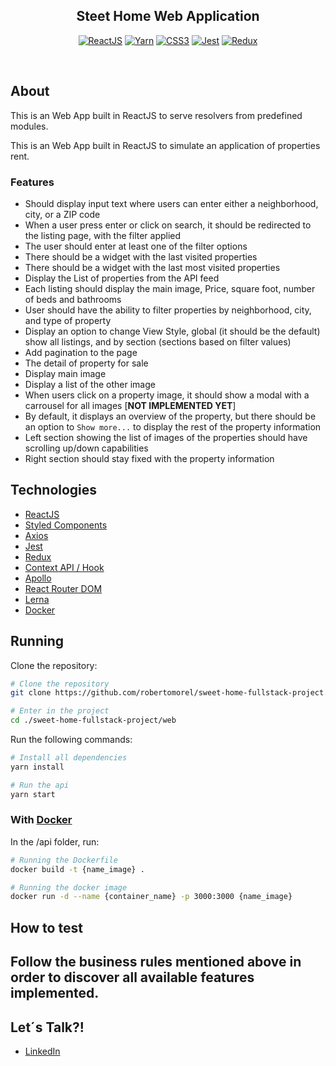<h2 align="center">
  Steet Home Web Application
</h2>

<p align="center">
  <a href="https://reactjs.org/"><img src="https://img.shields.io/badge/React-20232A?style=for-the-badge&logo=react&logoColor=61DAFB" alt="ReactJS" /></a>
  <a href="https://classic.yarnpkg.com/en/docs/"><img src="https://img.shields.io/badge/Yarn-2C8EBB?style=for-the-badge&logo=yarn&logoColor=white" alt="Yarn" /></a>
  <a href="https://expressjs.com/"><img src="https://img.shields.io/badge/CSS3-1572B6?style=for-the-badge&logo=css3&logoColor=white" alt="CSS3" /></a>
  <a href="https://jestjs.io/docs/getting-started"><img src="https://img.shields.io/badge/Jest-C21325?style=for-the-badge&logo=jest&logoColor=white" alt="Jest" /></a>
  <a href="https://redux.js.org/"><img src="https://img.shields.io/badge/Redux-593D88?style=for-the-badge&logo=redux&logoColor=white" alt="Redux" /></a>
</p>

<br />

## About

This is an Web App built in ReactJS to serve resolvers from predefined modules.

This is an Web App built in ReactJS to simulate an application of properties rent.

### Features
- Should display input text where users can enter either a neighborhood, city, or a ZIP code
- When a user press enter or click on search, it should be redirected to the listing page, with the filter applied
- The user should enter at least one of the filter options
- There should be a widget with the last visited properties
- There should be a widget with the last most visited properties
- Display the List of properties from the API feed
- Each listing should display the main image, Price, square foot, number of beds and bathrooms
- User should have the ability to filter properties by neighborhood, city, and type of property
- Display an option to change View Style, global (it should be the default) show all listings, and by section (sections based on filter values)
- Add pagination to the page
- The detail of property for sale
- Display main image
- Display a list of the other image
- When users click on a property image, it should show a modal with a carrousel for all images [<b>NOT IMPLEMENTED YET</b>]
- By default, it displays an overview of the property, but there should be an option to `Show more...` to display the rest of the property information
- Left section showing the list of images of the properties should have scrolling up/down capabilities
- Right section should stay fixed with the property information

## Technologies

- [ReactJS]()
- [Styled Components]()
- [Axios]()
- [Jest]()
- [Redux]()
- [Context API / Hook]()
- [Apollo]()
- [React Router DOM]()
- [Lerna]()
- [Docker]()

## Running

Clone the repository:
```bash
# Clone the repository
git clone https://github.com/robertomorel/sweet-home-fullstack-project.git

# Enter in the project
cd ./sweet-home-fullstack-project/web
```

Run the following commands:
```bash
# Install all dependencies
yarn install

# Run the api
yarn start
```

### With [Docker](https://docs.docker.com/)
In the /api folder, run:

```bash
# Running the Dockerfile
docker build -t {name_image} .

# Running the docker image
docker run -d --name {container_name} -p 3000:3000 {name_image}
```

## How to test
Follow the business rules mentioned above in order to discover all available features implemented.
----------------------

## Let´s Talk?!
- [LinkedIn](https://www.linkedin.com/in/roberto-morel-6b9065193/)
